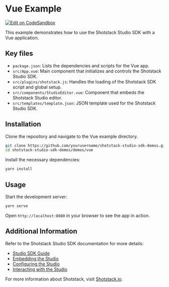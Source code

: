 # Vue Example
[![Edit on CodeSandbox](https://img.shields.io/badge/Edit_on-CodeSandbox-blue?logo=codesandbox)](https://codesandbox.io/p/devbox/studio-sdk-vue-9hcp2k)

This example demonstrates how to use the Shotstack Studio SDK with a Vue application.

## Key files

- `package.json`: Lists the dependencies and scripts for the Vue app.
- `src/App.vue`: Main component that initializes and controls the Shotstack Studio SDK.
- `src/plugins/shotstack.js`: Handles the loading of the Shotstack SDK script and global setup.
- `src/components/StudioEditor.vue`: Component that embeds the Shotstack Studio editor.
- `src/templates/template.json`: JSON template used for the Shotstack Studio SDK.

## Installation

Clone the repository and navigate to the Vue example directory.

```bash
git clone https://github.com/yourusername/shotstack-studio-sdk-demos.git
cd shotstack-studio-sdk-demos/demos/vue
```

Install the necessary dependencies:

```bash
yarn install
```

## Usage

Start the development server:

```bash
yarn serve
```

Open `http://localhost:8080` in your browser to see the app in action.

## Additional Information

Refer to the Shotstack Studio SDK documentation for more details:

- [Studio SDK Guide](https://shotstack.io/docs/guide/studio-sdk/)
- [Embedding the Studio](https://shotstack.io/docs/guide/studio-sdk/embedding-the-studio/)
- [Configuring the Studio](https://shotstack.io/docs/guide/studio-sdk/configuring-the-studio/)
- [Interacting with the Studio](https://shotstack.io/docs/guide/studio-sdk/interacting-with-the-studio/)

For more information about Shotstack, visit [Shotstack.io](https://shotstack.io).